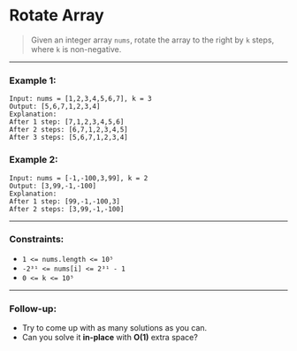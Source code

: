 # Rotate Array

> Given an integer array `nums`, rotate the array to the right by `k` steps, where `k` is non-negative.

---

### Example 1:
```
Input: nums = [1,2,3,4,5,6,7], k = 3  
Output: [5,6,7,1,2,3,4]  
Explanation:  
After 1 step: [7,1,2,3,4,5,6]  
After 2 steps: [6,7,1,2,3,4,5]  
After 3 steps: [5,6,7,1,2,3,4]
```

### Example 2:
```
Input: nums = [-1,-100,3,99], k = 2  
Output: [3,99,-1,-100]  
Explanation:  
After 1 step: [99,-1,-100,3]  
After 2 steps: [3,99,-1,-100]
```

---

### Constraints:
- `1 <= nums.length <= 10⁵`
- `-2³¹ <= nums[i] <= 2³¹ - 1`
- `0 <= k <= 10⁵`

---

### Follow-up:
- Try to come up with as many solutions as you can.  
- Can you solve it **in-place** with **O(1)** extra space?
